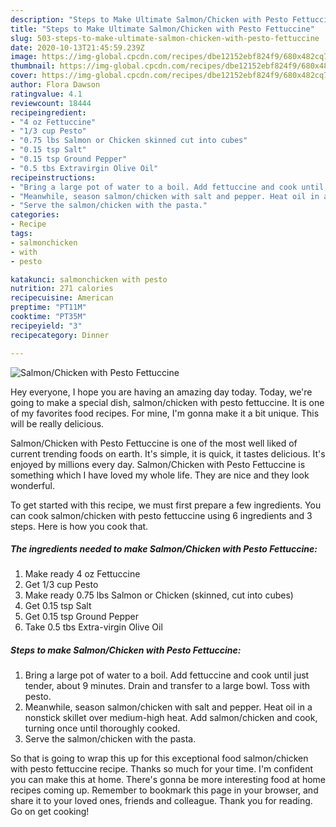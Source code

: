 ```yaml
---
description: "Steps to Make Ultimate Salmon/Chicken with Pesto Fettuccine"
title: "Steps to Make Ultimate Salmon/Chicken with Pesto Fettuccine"
slug: 503-steps-to-make-ultimate-salmon-chicken-with-pesto-fettuccine
date: 2020-10-13T21:45:59.239Z
image: https://img-global.cpcdn.com/recipes/dbe12152ebf824f9/680x482cq70/salmonchicken-with-pesto-fettuccine-recipe-main-photo.jpg
thumbnail: https://img-global.cpcdn.com/recipes/dbe12152ebf824f9/680x482cq70/salmonchicken-with-pesto-fettuccine-recipe-main-photo.jpg
cover: https://img-global.cpcdn.com/recipes/dbe12152ebf824f9/680x482cq70/salmonchicken-with-pesto-fettuccine-recipe-main-photo.jpg
author: Flora Dawson
ratingvalue: 4.1
reviewcount: 18444
recipeingredient:
- "4 oz Fettuccine"
- "1/3 cup Pesto"
- "0.75 lbs Salmon or Chicken skinned cut into cubes"
- "0.15 tsp Salt"
- "0.15 tsp Ground Pepper"
- "0.5 tbs Extravirgin Olive Oil"
recipeinstructions:
- "Bring a large pot of water to a boil. Add fettuccine and cook until just tender, about 9 minutes. Drain and transfer to a large bowl. Toss with pesto."
- "Meanwhile, season salmon/chicken with salt and pepper. Heat oil in a nonstick skillet over medium-high heat. Add salmon/chicken and cook, turning once until thoroughly cooked."
- "Serve the salmon/chicken with the pasta."
categories:
- Recipe
tags:
- salmonchicken
- with
- pesto

katakunci: salmonchicken with pesto 
nutrition: 271 calories
recipecuisine: American
preptime: "PT11M"
cooktime: "PT35M"
recipeyield: "3"
recipecategory: Dinner

---
```



![Salmon/Chicken with Pesto Fettuccine](https://img-global.cpcdn.com/recipes/dbe12152ebf824f9/680x482cq70/salmonchicken-with-pesto-fettuccine-recipe-main-photo.jpg)

Hey everyone, I hope you are having an amazing day today. Today, we're going to make a special dish, salmon/chicken with pesto fettuccine. It is one of my favorites food recipes. For mine, I'm gonna make it a bit unique. This will be really delicious.

Salmon/Chicken with Pesto Fettuccine is one of the most well liked of current trending foods on earth. It's simple, it is quick, it tastes delicious. It's enjoyed by millions every day. Salmon/Chicken with Pesto Fettuccine is something which I have loved my whole life. They are nice and they look wonderful.




To get started with this recipe, we must first prepare a few ingredients. You can cook salmon/chicken with pesto fettuccine using 6 ingredients and 3 steps. Here is how you cook that.

<!--inarticleads1-->

##### The ingredients needed to make Salmon/Chicken with Pesto Fettuccine:

1. Make ready 4 oz Fettuccine
1. Get 1/3 cup Pesto
1. Make ready 0.75 lbs Salmon or Chicken (skinned, cut into cubes)
1. Get 0.15 tsp Salt
1. Get 0.15 tsp Ground Pepper
1. Take 0.5 tbs Extra-virgin Olive Oil




<!--inarticleads2-->

##### Steps to make Salmon/Chicken with Pesto Fettuccine:

1. Bring a large pot of water to a boil. Add fettuccine and cook until just tender, about 9 minutes. Drain and transfer to a large bowl. Toss with pesto.
1. Meanwhile, season salmon/chicken with salt and pepper. Heat oil in a nonstick skillet over medium-high heat. Add salmon/chicken and cook, turning once until thoroughly cooked.
1. Serve the salmon/chicken with the pasta.




So that is going to wrap this up for this exceptional food salmon/chicken with pesto fettuccine recipe. Thanks so much for your time. I'm confident you can make this at home. There's gonna be more interesting food at home recipes coming up. Remember to bookmark this page in your browser, and share it to your loved ones, friends and colleague. Thank you for reading. Go on get cooking!
